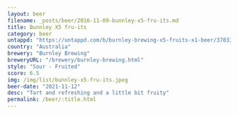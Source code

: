```yaml
---
layout: beer
filename: _posts/beer/2016-11-09-bunnley-x5-fru-its.md
title: Bunnley X5 fru-its
category: beer
untappd: "https://untappd.com/b/burnley-brewing-x5-fruits-x1-beer/3783358"
country: "Australia"
brewery: "Burnley Brewing"
breweryURL: "/brewery/burnley-brewing.html"
style: "Sour - Fruited"
score: 6.5
img: /img/list/bunnley-x5-fru-its.jpeg
beer-date: "2021-11-12"
desc: "Tart and refreshing and a little bit fruity"
permalink: /beer/:title.html
---
```

